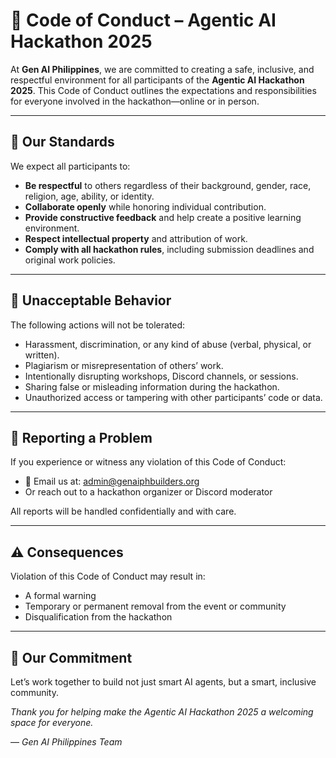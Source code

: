# 🧭 Code of Conduct – Agentic AI Hackathon 2025

At **Gen AI Philippines**, we are committed to creating a safe, inclusive, and respectful environment for all participants of the **Agentic AI Hackathon 2025**. This Code of Conduct outlines the expectations and responsibilities for everyone involved in the hackathon—online or in person.

---

## 🤝 Our Standards

We expect all participants to:

- **Be respectful** to others regardless of their background, gender, race, religion, age, ability, or identity.
- **Collaborate openly** while honoring individual contribution.
- **Provide constructive feedback** and help create a positive learning environment.
- **Respect intellectual property** and attribution of work.
- **Comply with all hackathon rules**, including submission deadlines and original work policies.

---

## 🚫 Unacceptable Behavior

The following actions will not be tolerated:

- Harassment, discrimination, or any kind of abuse (verbal, physical, or written).
- Plagiarism or misrepresentation of others’ work.
- Intentionally disrupting workshops, Discord channels, or sessions.
- Sharing false or misleading information during the hackathon.
- Unauthorized access or tampering with other participants’ code or data.

---

## 📣 Reporting a Problem

If you experience or witness any violation of this Code of Conduct:

- 📧 Email us at: [admin@genaiphbuilders.org](mailto:admin@genaiphbuilders.org)
- Or reach out to a hackathon organizer or Discord moderator

All reports will be handled confidentially and with care.

---

## ⚠️ Consequences

Violation of this Code of Conduct may result in:

- A formal warning  
- Temporary or permanent removal from the event or community  
- Disqualification from the hackathon

---

## 🌱 Our Commitment

Let’s work together to build not just smart AI agents, but a smart, inclusive community.

*Thank you for helping make the Agentic AI Hackathon 2025 a welcoming space for everyone.*

— *Gen AI Philippines Team*
